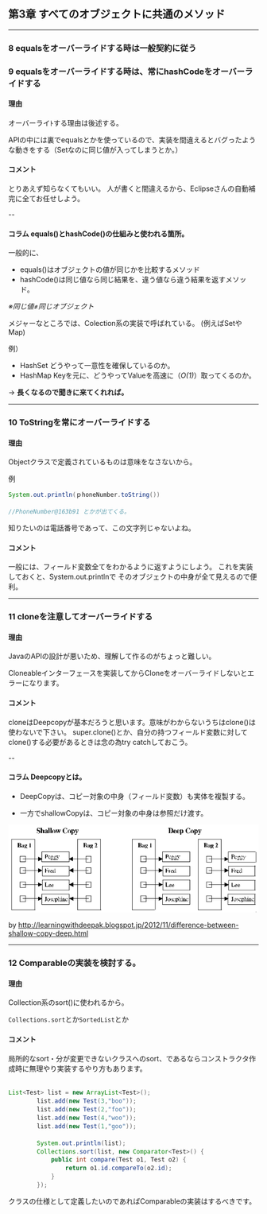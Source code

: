 
## 第3章 すべてのオブジェクトに共通のメソッド


---

### 8 equalsをオーバーライドする時は一般契約に従う
### 9 equalsをオーバーライドする時は、常にhashCodeをオーバーライドする

#### 理由
オーバーライﾄする理由は後述する。

APIの中には裏でequalsとかを使っているので、実装を間違えるとバグったような動きをする（Setなのに同じ値が入ってしまうとか。）

#### コメント
とりあえず知らなくてもいい。
人が書くと間違えるから、Eclipseさんの自動補完に全てお任せしよう。

--

#### コラム equals()とhashCode()の仕組みと使われる箇所。

一般的に、

- equals()はオブジェクトの値が同じかを比較するメソッド
- hashCode()は同じ値なら同じ結果を、違う値なら違う結果を返すメソッド。

*※同じ値≠同じオブジェクト*

メジャーなところでは、Colection系の実装で呼ばれている。
(例えばSetやMap)

例）

- HashSet どうやって一意性を確保しているのか。
- HashMap Keyを元に、どうやってValueを高速に（*O(1)*）取ってくるのか。

-> **長くなるので聞きに来てくれれば。**

---

### 10 ToStringを常にオーバーライドする

#### 理由
Objectクラスで定義されているものは意味をなさないから。

例

```java
System.out.println(ｐhoneNumber.toString())

//PhoneNumber@163b91 とかが出てくる。

```

知りたいのは電話番号であって、この文字列じゃないよね。

#### コメント
一般には、フィールド変数全てをわかるように返すようにしよう。
これを実装しておくと、System.out.printlnで
そのオブジェクトの中身が全て見えるので便利。

---

### 11 cloneを注意してオーバーライドする

#### 理由
JavaのAPIの設計が悪いため、理解して作るのがちょっと難しい。

Cloneableインターフェースを実装してからCloneをオーバーライドしないとエラーになります。

#### コメント
cloneはDeepcopyが基本だろうと思います。意味がわからないうちはclone()は使わないで下さい。
super.clone()とか、自分の持つフィールド変数に対してclone()する必要があるときは念の為try catchしておこう。

--

#### コラム Deepcopyとは。

- DeepCopyは、コピー対象の中身（フィールド変数）も実体を複製する。

- 一方でshallowCopyは、コピー対象の中身は参照だけ渡す。

![alt text](img/deep_shallow.gif)

by http://learningwithdeepak.blogspot.jp/2012/11/difference-between-shallow-copy-deep.html

---


### 12 Comparableの実装を検討する。

#### 理由
Collection系のsort()に使われるから。

`Collections.sort`とか`SortedList`とか

#### コメント
局所的なsort・分が変更できないクラスへのsort、であるならコンストラクタ作成時に無理やり実装するやり方もあります。

```java

List<Test> list = new ArrayList<Test>();
		list.add(new Test(3,"boo"));
		list.add(new Test(2,"foo"));
		list.add(new Test(4,"woo"));
		list.add(new Test(1,"goo"));
		
		System.out.println(list);
		Collections.sort(list, new Comparator<Test>() {
			public int compare(Test o1, Test o2) {
				return o1.id.compareTo(o2.id);
			}
		});

```

クラスの仕様として定義したいのであればComparableの実装はするべきです。
